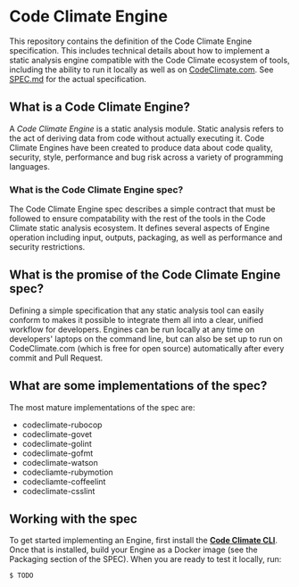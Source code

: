 # Code Climate Engine

This repository contains the definition of the Code Climate Engine specification. This includes technical details about how to implement a static analysis engine compatible with the Code Climate ecosystem of tools, including the ability to run it locally as well as on [CodeClimate.com](https://codeclimate.com/). See [SPEC.md](SPEC.md) for the actual specification.

## What is a Code Climate Engine?

A _Code Climate Engine_ is a static analysis module. Static analysis refers to the
act of deriving data from code without actually executing it. Code Climate Engines
have been created to produce data about code quality, security, style, performance and bug risk across a variety of programming languages.

### What is the Code Climate Engine spec?

The Code Climate Engine spec describes a simple contract that must be followed to
ensure compatability with the rest of the tools in the Code Climate static analysis
ecosystem. It defines several aspects of Engine operation including input, outputs, packaging, as well as performance and security restrictions.

## What is the promise of the Code Climate Engine spec?

Defining a simple specification that any static analysis tool can easily conform
to makes it possible to integrate them all into a clear, unified workflow for developers. Engines can be run locally at any time on developers' laptops on the command line, but can also be set up to run on CodeClimate.com (which is free for open source) automatically after every commit and Pull Request.

## What are some implementations of the spec?

The most mature implementations of the spec are:

* codeclimate-rubocop
* codeclimate-govet
* codeclimate-golint
* codeclimate-gofmt
* codeclimate-watson
* codecliamte-rubymotion
* codecliamte-coffeelint
* codeclimate-csslint

## Working with the spec

To get started implementing an Engine, first install the **[Code Climate CLI](https://github.com/codeclimate/codeclimate)**. Once that is installed, build your Engine as a Docker image (see the Packaging section of the SPEC). When you are ready to test it locally, run:

    $ TODO
